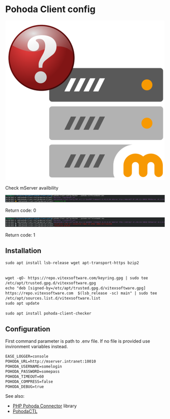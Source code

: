 Pohoda Client config
====================

![ Pohoda Client Config logo]( pohoda-client-checker.svg?raw=true)

Check mServer availbility


![Connection OK](connection-success.png?raw=true)

Return code: 0

![Connection Problem](connection-problem.png?raw=true)

Return code: 1

Installation
------------


```shell
sudo apt install lsb-release wget apt-transport-https bzip2


wget -qO- https://repo.vitexsoftware.com/keyring.gpg | sudo tee /etc/apt/trusted.gpg.d/vitexsoftware.gpg
echo "deb [signed-by=/etc/apt/trusted.gpg.d/vitexsoftware.gpg]  https://repo.vitexsoftware.com  $(lsb_release -sc) main" | sudo tee /etc/apt/sources.list.d/vitexsoftware.list
sudo apt update

sudo apt install pohoda-client-checker
```

Configuration
-------------

First command parameter is path to .env file. 
If no file is provided use invironment variables instead.

```env
EASE_LOGGER=console
POHODA_URL=http://mserver.intranet:10010
POHODA_USERNAME=somelogin
POHODA_PASSWORD=somepass
POHODA_TIMEOUT=60
POHODA_COMPRESS=false
POHODA_DEBUG=true
```

See also:

* [PHP Pohoda Connector](https://github.com/VitexSoftware/PHP-Pohoda-Connector) library
* [PohodaCTL](https://github.com/Spoje-NET/pohodactl)

